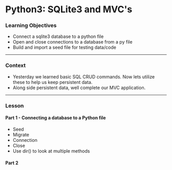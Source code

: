 # Python3: SQLite3 and MVC's

### Learning Objectives

* Connect a sqlite3 database to a python file
* Open and close connections to a database from a py file
* Build and import a seed file for testing data/code

---

### Context

* Yesterday we learned basic SQL CRUD commands. Now lets utilize these to help us keep persistent data.
* Along side persistent data, well complete our MVC application.

---

### Lesson

#### Part 1 - Connecting a database to a Python file

* Seed
* Migrate
* Connection
* Close
* Use dir() to look at multiple methods

#### Part 2 